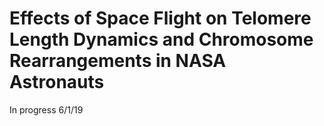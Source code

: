 # Effects of Space Flight on Telomere Length Dynamics and Chromosome Rearrangements in NASA Astronauts

In progress 6/1/19 
